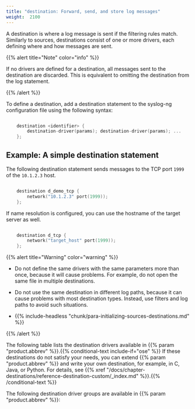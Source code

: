 ```yaml
---
title: "destination: Forward, send, and store log messages"
weight:  2100
---
```

<!-- DISCLAIMER: This file is based on the syslog-ng Open Source Edition documentation https://github.com/balabit/syslog-ng-ose-guides/commit/2f4a52ee61d1ea9ad27cb4f3168b95408fddfdf2 and is used under the terms of The syslog-ng Open Source Edition Documentation License. The file has been modified by Axoflow. -->

A destination is where a log message is sent if the filtering rules match. Similarly to sources, destinations consist of one or more drivers, each defining where and how messages are sent.

{{% alert title="Note" color="info" %}}

If no drivers are defined for a destination, all messages sent to the destination are discarded. This is equivalent to omitting the destination from the log statement.

{{% /alert %}}

To define a destination, add a destination statement to the syslog-ng configuration file using the following syntax:

```c

    destination <identifier> {
        destination-driver(params); destination-driver(params); ...
    };

```


## Example: A simple destination statement

The following destination statement sends messages to the TCP port `1999` of the `10.1.2.3` host.

```c

    destination d_demo_tcp {
        network("10.1.2.3" port(1999));
    };

```

If name resolution is configured, you can use the hostname of the target server as well.

```c

    destination d_tcp {
        network("target_host" port(1999));
    };

```


{{% alert title="Warning" color="warning" %}}

  - Do not define the same drivers with the same parameters more than once, because it will cause problems. For example, do not open the same file in multiple destinations.

  - Do not use the same destination in different log paths, because it can cause problems with most destination types. Instead, use filters and log paths to avoid such situations.

  - {{% include-headless "chunk/para-initializing-sources-destinations.md" %}}

{{% /alert %}}

The following table lists the destination drivers available in {{% param "product.abbrev" %}}.{{% conditional-text include-if="ose" %}} If these destinations do not satisfy your needs, you can extend {{% param "product.abbrev" %}} and write your own destination, for example, in C, Java, or Python. For details, see {{% xref "/docs/chapter-destinations/reference-destination-custom/_index.md" %}}.{{% /conditional-text %}}

The following destination driver groups are available in {{% param "product.abbrev" %}}:
